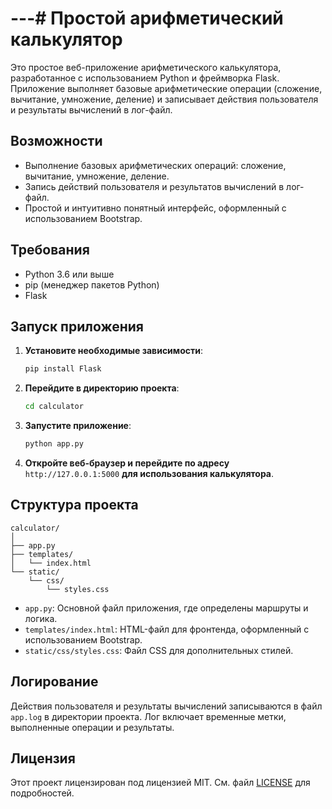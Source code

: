 # ---# Простой арифметический калькулятор

Это простое веб-приложение арифметического калькулятора, разработанное с использованием Python и фреймворка Flask. Приложение выполняет базовые арифметические операции (сложение, вычитание, умножение, деление) и записывает действия пользователя и результаты вычислений в лог-файл.

## Возможности

- Выполнение базовых арифметических операций: сложение, вычитание, умножение, деление.
- Запись действий пользователя и результатов вычислений в лог-файл.
- Простой и интуитивно понятный интерфейс, оформленный с использованием Bootstrap.

## Требования

- Python 3.6 или выше
- pip (менеджер пакетов Python)
- Flask

## Запуск приложения

1. **Установите необходимые зависимости**:
   ```bash
   pip install Flask
   ```
   
2. **Перейдите в директорию проекта**:
   ```bash
   cd calculator
   ```

3. **Запустите приложение**:
   ```bash
   python app.py
   ```

3. **Откройте веб-браузер и перейдите по адресу** `http://127.0.0.1:5000` **для использования калькулятора**.

## Структура проекта

```
calculator/
│
├── app.py
├── templates/
│   └── index.html
└── static/
    └── css/
        └── styles.css
```

- `app.py`: Основной файл приложения, где определены маршруты и логика.
- `templates/index.html`: HTML-файл для фронтенда, оформленный с использованием Bootstrap.
- `static/css/styles.css`: Файл CSS для дополнительных стилей.

## Логирование

Действия пользователя и результаты вычислений записываются в файл `app.log` в директории проекта. Лог включает временные метки, выполненные операции и результаты.

## Лицензия

Этот проект лицензирован под лицензией MIT. См. файл [LICENSE](LICENSE) для подробностей.
